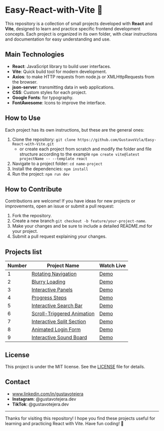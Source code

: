 # Easy-React-with-Vite 🚀

This repository is a collection of small projects developed with **React** and **Vite**, designed to learn and practice specific frontend development concepts. Each project is organized in its own folder, with clear instructions and documentation for easy understanding and use.

## Main Technologies

- **React**: JavaScript library to build user interfaces.
- **Vite**: Quick build tool for modern development.
- **Axios**: to make HTTP requests from node.js or XMLHttpRequests from the browser.
- **json-server**: transmitting data in web applications.
- **CSS**: Custom styles for each project.
- **Google Fonts**: for typography.
- **FontAwesome**: Icons to improve the interface.

## How to Use

Each project has its own instructions, but these are the general ones:

1. Clone the repository: `git clone https://github.com/GustavoVzla/Easy-React-with-Vite.git`
   - or create each project from scratch and modify the folder and file structure according to the example `npm create vite@latest projectName -- --template react`
2. Navigate to a project folder: `cd name-project`
3. Install the dependencies: `npm install`
4. Run the project: `npm run dev`

## How to Contribute

Contributions are welcome! If you have ideas for new projects or improvements, open an issue or submit a pull request:

1. Fork the repository.
2. Create a new branch `git checkout -b feature/your-project-name`.
3. Make your changes and be sure to include a detailed README.md for your project.
4. Submit a pull request explaining your changes.

## Projects list

| Number | Project Name                                             | Watch Live                                             |
| ------ | -------------------------------------------------------- | ------------------------------------------------------ |
| 1      | [Rotating Navigation](rotating-navigation)               | [Demo](https://rotating-navigation-zeta.vercel.app/)   |
| 2      | [Blurry Loading](blurry-loading)                         | [Demo](https://blurry-loading-delta.vercel.app/)       |
| 3      | [Interactive Panels](interactive-panels)                 | [Demo](https://interactive-panels.vercel.app/)         |
| 4      | [Progress Steps](progress-steps)                         | [Demo](https://progress-steps-psi.vercel.app/)         |
| 5      | [Interactive Search Bar](interactive-search-bar)         | [Demo](https://interactive-search-bar.vercel.app/)     |
| 6      | [Scroll-Triggered Animation](scroll-triggered-animation) | [Demo](https://scroll-triggered-animation.vercel.app/) |
| 7      | [Interactive Split Section](interactive-split-section)   | [Demo](https://interactive-split-section.vercel.app/)  |
| 8      | [Animated Login Form](animated-login-form)               | [Demo](https://animated-login-form-ten.vercel.app/)    |
| 9      | [Interactive Sound Board](interactive-sound-board)       | [Demo](https://interactive-sound-board.vercel.app/)    |

## License

This project is under the MIT license. See the [LICENSE](LICENSE) file for details.

## Contact

- www.linkedin.com/in/gustavotejera
- **Instagram**: @gustavotejera.dev
- **TikTok**: @gustavotejera.dev

---

Thanks for visiting this repository! I hope you find these projects useful for learning and practicing React with Vite. Have fun coding! 🚀
